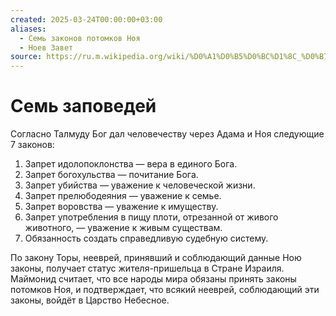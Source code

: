 ```yaml
---
created: 2025-03-24T00:00:00+03:00
aliases:
  - Семь законов потомков Ноя
  - Ноев Завет
source: https://ru.m.wikipedia.org/wiki/%D0%A1%D0%B5%D0%BC%D1%8C_%D0%B7%D0%B0%D0%BA%D0%BE%D0%BD%D0%BE%D0%B2_%D0%BF%D0%BE%D1%82%D0%BE%D0%BC%D0%BA%D0%BE%D0%B2_%D0%9D%D0%BE%D1%8F
---
```


# Семь заповедей

Согласно Талмуду Бог дал человечеству через Адама и Ноя следующие 7 законов:

 1. Запрет идолопоклонства — вера в единого Бога.
 2. Запрет богохульства — почитание Бога.
 3. Запрет убийства — уважение к человеческой жизни.
 4. Запрет прелюбодеяния — уважение к семье.
 5. Запрет воровства — уважение к имуществу.
 6. Запрет употребления в пищу плоти, отрезанной от живого животного, — уважение к живым существам.
 7. Обязанность создать справедливую судебную систему.

По закону Торы, нееврей, принявший и соблюдающий данные Ною законы, получает статус жителя-пришельца в Стране Израиля. Маймонид считает, что все народы мира обязаны принять законы потомков Ноя, и подтверждает, что всякий нееврей, соблюдающий эти законы, войдёт в Царство Небесное.
